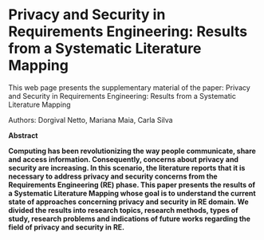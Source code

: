 # Privacy and Security in Requirements Engineering: Results from a Systematic Literature Mapping

This web page presents the supplementary material of the paper: Privacy and Security in Requirements Engineering: Results from a Systematic Literature Mapping

Authors: Dorgival Netto, Mariana Maia, Carla Silva
<html>
<b>Abstract<b>

Computing has been revolutionizing the way people communicate, share and access information. Consequently, concerns about privacy and security are increasing. In this scenario, the literature reports that it is necessary to address privacy and security concerns from the Requirements Engineering (RE) phase. This paper presents the results of a Systematic Literature Mapping whose goal is to understand the current state of approaches concerning privacy and security in RE domain. We divided the results into research topics, research methods, types of study, research problems and indications of future works regarding the field of privacy and security in RE.

</html>
